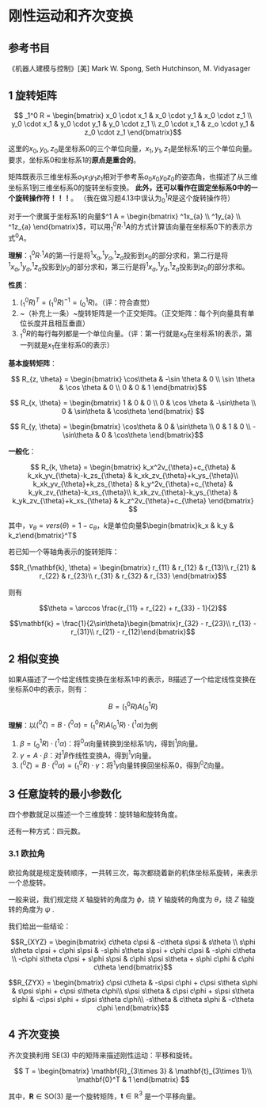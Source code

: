 # 刚性运动和齐次变换

## 参考书目

《机器人建模与控制》[美] Mark W. Spong, Seth Hutchinson, M. Vidyasager

## 1 旋转矩阵

$$ _1^0 R = \begin{bmatrix}
  x_0 \cdot x_1 & x_0 \cdot y_1 & x_0 \cdot z_1 \\
  y_0 \cdot x_1 & y_0 \cdot y_1 & y_0 \cdot z_1 \\
  z_0 \cdot x_1 & z_o \cdot y_1 & z_0 \cdot z_1
\end{bmatrix}$$

这里的$x_0, y_0, z_0$是坐标系0的三个单位向量，$x_1, y_1, z_1$是坐标系1的三个单位向量。要求，坐标系0和坐标系1的**原点是重合的**。

矩阵既表示三维坐标系$o_1x_1y_1z_1$相对于参考系$o_0x_0y_0z_0$的姿态角，也描述了从三维坐标系1到三维坐标系0的旋转坐标变换。
**此外，还可以看作在固定坐标系0中的一个旋转操作符！！！**。
（我在做习题4.13中误认为$_0^1R$是这个旋转操作符）

对于一个隶属于坐标系1的向量$^1 A = \begin{bmatrix} ^1x_{a} \\ ^1y_{a} \\ ^1z_{a} \end{bmatrix}$，可以用$_1^0 R \cdot ^1A$的方式计算该向量在坐标系0下的表示方式$^0A$。

**理解**：$_1^0 R \cdot ^1A$的第一行是将$^1x_{a}, ^1y_{a}, ^1z_{a}$投影到$x_0$的部分求和，第二行是将$^1x_{a}, ^1y_{a}, ^1z_{a}$投影到$y_0$的部分求和，第三行是将$^1x_{a}, ^1y_{a}, ^1z_{a}$投影到$z_0$的部分求和。

**性质**：

1. $(_1^0 R)^T = (_1^0 R)^{-1} = (_0^1 R)$。（评：符合直觉）
2. ~（补充上一条）~旋转矩阵是一个正交矩阵。（正交矩阵：每个列向量具有单位长度并且相互垂直）
3. $_1^0 R$的每行每列都是一个单位向量。（评：第一行就是$x_0$在坐标系1的表示，第一列就是$x_1$在坐标系0的表示）

**基本旋转矩阵**：

$$ R_{z, \theta} = \begin{bmatrix}
  \cos\theta & -\sin \theta & 0 \\
  \sin \theta & \cos \theta & 0 \\
  0 & 0 & 1
\end{bmatrix}$$

$$ R_{x, \theta} = \begin{bmatrix}
  1 & 0 & 0 \\
  0 & \cos \theta & -\sin\theta \\
  0 & \sin\theta & \cos\theta
\end{bmatrix} $$

$$ R_{y, \theta} = \begin{bmatrix}
  \cos\theta & 0 & \sin\theta \\
  0 & 1 & 0 \\
  -\sin\theta & 0 & \cos\theta
\end{bmatrix}$$

**一般化**：

$$ R_{k, \theta} = \begin{bmatrix}
k_x^2v_{\theta}+c_{\theta} & k_xk_yv_{\theta}-k_zs_{\theta} & k_xk_zv_{\theta}+k_ys_{\theta}\\ k_xk_yv_{\theta}+k_zs_{\theta} & k_y^2v_{\theta}+c_{\theta} & k_yk_zv_{\theta}-k_xs_{\theta}\\ k_xk_zv_{\theta}-k_ys_{\theta} & k_yk_zv_{\theta}+k_xs_{\theta} & k_z^2v_{\theta}+c_{\theta}
\end{bmatrix} $$

其中，$v_{\theta} = vers(\theta) = 1 - c_{\theta}$，$k$是单位向量$\begin{bmatrix}k_x & k_y & k_z\end{bmatrix}^T$

若已知一个等轴角表示的旋转矩阵：

$$R_{\mathbf{k}, \theta} = \begin{bmatrix}
r_{11} & r_{12} & r_{13}\\
r_{21} & r_{22} & r_{23}\\
r_{31} & r_{32} & r_{33}
\end{bmatrix}$$

则有

$$\theta = \arccos \frac{r_{11} + r_{22} + r_{33} - 1}{2}$$

$$\mathbf{k} = \frac{1}{2\sin\theta}\begin{bmatrix}r_{32} - r_{23}\\ r_{13} - r_{31}\\ r_{21} - r_{12}\end{bmatrix}$$

## 2 相似变换

如果A描述了一个给定线性变换在坐标系1中的表示，B描述了一个给定线性变换在坐标系0中的表示，则有：

$$ B = (_1^0R) A (_0^1R) $$

**理解**：以$(^0\zeta) = B \cdot (^0\alpha) = (_1^0R) A (_0^1R)\cdot (^1\alpha)$为例

1. $\beta = (_0^1R)\cdot (^1\alpha)$：将$^0\alpha$向量转换到坐标系1内，得到$^1\beta$向量。
2. $\gamma = A \cdot \beta$：对$^1\beta$作线性变换A，得到$^1\gamma$向量。
3. $(^0\zeta) = B \cdot (^0\alpha) = (_1^0R)\cdot \gamma$：将$^1\gamma$向量转换回坐标系0，得到$^0\zeta$向量。

## 3 任意旋转的最小参数化

四个参数就足以描述一个三维旋转：旋转轴和旋转角度。

还有一种方式：四元数。

### 3.1 欧拉角

欧拉角就是规定旋转顺序，一共转三次，每次都绕着新的机体坐标系旋转，来表示一个总旋转。

一般来说，我们规定绕 $X$ 轴旋转的角度为 $\phi$，绕 $Y$ 轴旋转的角度为 $\theta$，绕 $Z$ 轴旋转的角度为 $\psi$ .

我们给出一些结论：

$$R_{XYZ} = \begin{bmatrix}
c\theta c\psi & -c\theta s\psi & s\theta \\
s\phi s\theta c\psi + c\phi s\psi & -s\phi s\theta s\psi + c\phi c\psi & -s\phi c\theta \\
-c\phi s\theta c\psi + s\phi s\psi & c\phi s\psi s\theta + s\phi c\phi & c\phi c\theta
\end{bmatrix}$$

$$R_{ZYX} = \begin{bmatrix}
c\psi c\theta & -s\psi c\phi + c\psi s\theta s\phi & s\psi s\phi + c\psi s\theta c\phi\\
s\psi s\theta & c\psi c\phi + s\psi s\theta s\phi & -c\psi s\phi + s\psi s\theta c\phi\\
-s\theta & c\theta s\phi & -c\theta c\phi
\end{bmatrix}$$

## 4 齐次变换

齐次变换利用 SE(3) 中的矩阵来描述刚性运动：平移和旋转。

$$
T = \begin{bmatrix} \mathbf{R}_{3\times 3} & \mathbf{t}_{3\times 1}\\ \mathbf{0}^T & 1 \end{bmatrix}
$$

其中，$\mathbf{R} \in \mathrm{SO}(3)$ 是一个旋转矩阵，$\mathbf{t} \in \mathbb{R}^3$ 是一个平移向量。
